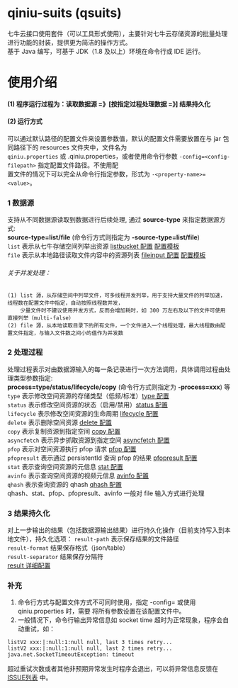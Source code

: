 # qiniu-suits (qsuits)
七牛云接口使用套件（可以工具形式使用），主要针对七牛云存储资源的批量处理进行功能的封装，提供更为简洁的操作方式。  
基于 Java 编写，可基于 JDK（1.8 及以上）环境在命令行或 IDE 运行。  

# 使用介绍
#### (1) 程序运行过程为：读取数据源 =》[按指定过程处理数据 =》] 结果持久化  
#### (2) 运行方式  
可以通过默认路径的配置文件来设置参数值，默认的配置文件需要放置在与 jar 包同路径下的 resources 文件夹中，文件名为  
`qiniu.properties` 或 .qiniu.properties，或者使用命令行参数 `-config=<config-filepath>` 指定配置文件路径。不使用配  
置文件的情况下可以完全从命令行指定参数，形式为 `-<property-name>=<value>`。  

### 1 数据源
支持从不同数据源读取到数据进行后续处理, 通过 **source-type** 来指定数据源方式:  
**source-type=list/file** (命令行方式则指定为 **-source-type=list/file**)  
`list` 表示从七牛存储空间列举出资源 [listbucket 配置](docs/listbucket.md) [配置模板](templates/list.config)  
`file` 表示从本地路径读取文件内容中的资源列表 [fileinput 配置](docs/fileinput.md) [配置模板](templates/file.config)  

###### *关于并发处理*：  
```
(1) list 源，从存储空间中列举文件，可多线程并发列举，用于支持大量文件的列举加速，线程数在配置文件中指定，自动按照线程数并发，
    少量文件时不建议使用并发方式，反而会增加耗时，如 300 万左右及以下的文件可使用直接列举（multi-false） 
(2) file 源，从本地读取目录下的所有文件，一个文件进入一个线程处理，最大线程数由配置文件指定，与输入文件数之间小的值作为并发数  
```

### 2 处理过程
处理过程表示对由数据源输入的每一条记录进行一次方法调用，具体调用过程由处理类型参数指定:  
**process=type/status/lifecycle/copy** (命令行方式则指定为 **-process=xxx**) 等  
`type` 表示修改空间资源的存储类型（低频/标准）[type 配置](docs/modify-delete.md)  
`status` 表示修改空间资源的状态（启用/禁用）[status 配置](docs/modify-delete.md)  
`lifecycle` 表示修改空间资源的生命周期 [lifecycle 配置](docs/modify-delete.md)  
`delete` 表示删除空间资源 [delete 配置](docs/modify-delete.md)  
`copy` 表示复制资源到指定空间 [copy 配置](docs/copy.md)  
`asyncfetch` 表示异步抓取资源到指定空间 [asyncfetch 配置](docs/asyncfetch.md)  
`pfop` 表示对空间资源执行 pfop 请求 [pfop 配置](docs/pfop.md)  
`pfopresult` 表示通过 persistentId 查询 pfop 的结果 [pfopresult 配置](docs/query.md)  
`stat` 表示查询空间资源的元信息 [stat 配置](docs/query.md)  
`avinfo` 表示查询空间资源的视频元信息 [avinfo 配置](docs/avinfo.md)  
`qhash` 表示查询资源的 qhash [qhash 配置](docs/qhash.md)  
qhash、stat、pfop、pfopresult、avinfo 一般对 file 输入方式进行处理

### 3 结果持久化
对上一步输出的结果（包括数据源输出结果）进行持久化操作（目前支持写入到本地文件），持久化选项：
`result-path` 表示保存结果的文件路径  
`result-format` 结果保存格式（json/table）  
`result-separator` 结果保存分隔符  
[result 详细配置](docs/result-save.md)

### 补充
1. 命令行方式与配置文件方式不可同时使用，指定 -config=<path> 或使用 qiniu.properties 时，需要
将所有参数设置在该配置文件中。
2. 一般情况下，命令行输出异常信息如 socket time 超时为正常现象，程序会自动重试，如：
```
listV2 xxx:|:null:1:null null, last 3 times retry...
listV2 xxx:|:null:1:null null, last 2 times retry...
java.net.SocketTimeoutException: timeout
```
超过重试次数或者其他非预期异常发生时程序会退出，可以将异常信息反馈在 
[ISSUE列表](https://github.com/NigelWu95/qiniu-suits-java/issues) 中。
